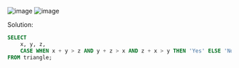 ![image](https://github.com/user-attachments/assets/fc72889b-f641-4fce-aa42-309e2cba89de)
![image](https://github.com/user-attachments/assets/ef7714ac-3acf-4bad-8e10-e352f4b9db20)

Solution:
```sql
SELECT
    x, y, z,
    CASE WHEN x + y > z AND y + z > x AND z + x > y THEN 'Yes' ELSE 'No' END AS triangle
FROM triangle;

```
